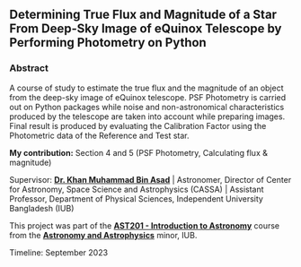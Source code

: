 ## Determining True Flux and Magnitude of a Star From Deep-Sky Image of eQuinox Telescope by Performing Photometry on Python

### Abstract
A course of study to estimate the true flux and the magnitude of an object from the deep-sky image of eQuinox telescope. PSF Photometry is carried out on Python packages while noise and non-astronomical characteristics produced by the telescope are taken into account while preparing images. Final result is produced by evaluating the Calibration Factor using the Photometric data of the Reference and Test star.

**My contribution:** Section 4 and 5 (PSF Photometry, Calculating flux & magnitude)

Supervisor: [**Dr. Khan Muhammad Bin Asad**](https://cassa.site/people/asad/) | Astronomer, Director of Center for Astronomy, Space Science and Astrophysics (CASSA) | Assistant Professor, Department of Physical Sciences, Independent University Bangladesh (IUB)

This project was part of the [**AST201 - Introduction to Astronomy**](https://cassa.site/entry/ast201/) course from the [**Astronomy and Astrophysics**](https://cassa.site/minor/) minor, IUB.

Timeline: September 2023
